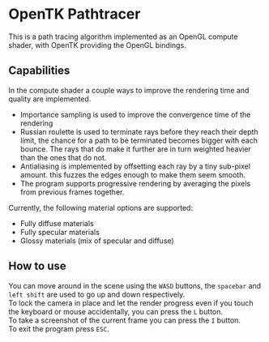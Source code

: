 # OpenTK Pathtracer
This is a path tracing algorithm implemented as an OpenGL compute shader, with OpenTK providing the OpenGL bindings.

## Capabilities
In the compute shader a couple ways to improve the rendering time and quality are implemented.
- Importance sampling is used to improve the convergence time of the rendering
- Russian roulette is used to terminate rays before they reach their depth limit, the chance for a path to be terminated becomes bigger with each bounce. The rays that do make it further are in turn weighted heavier than the ones that do not.
- Antialiasing is implemented by offsetting each ray by a tiny sub-pixel amount. this fuzzes the edges enough to make them seem smooth.
- The program supports progressive rendering by averaging the pixels from previous frames together.

Currently, the following material options are supported:
- Fully diffuse materials
- Fully specular materials
- Glossy materials (mix of specular and diffuse)

## How to use
You can move around in the scene using the ```WASD``` buttons, the ```spacebar``` and ```left shift``` are used to go up and down respectively.\
To lock the camera in place and let the render progress even if you touch the keyboard or mouse accidentally, you can press the ```L``` button.\
To take a screenshot of the current frame you can press the ```I``` button.\
To exit the program press ```ESC```.

